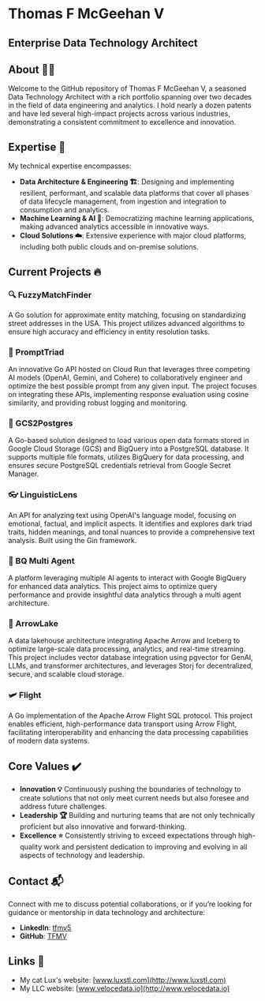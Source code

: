 # Thomas F McGeehan V

## Enterprise Data Technology Architect

## About 🧑‍💻

Welcome to the GitHub repository of Thomas F McGeehan V, a seasoned Data Technology Architect with a rich portfolio spanning over two decades in the field of data engineering and analytics. I hold nearly a dozen patents and have led several high-impact projects across various industries, demonstrating a consistent commitment to excellence and innovation.

## Expertise 🌟

My technical expertise encompasses:

- **Data Architecture & Engineering  🏗️**: Designing and implementing resilient, performant, and scalable data platforms that cover all phases of data lifecycle management, from ingestion and integration to consumption and analytics.
- **Machine Learning & AI 🤖**: Democratizing machine learning applications, making advanced analytics accessible in innovative ways.
- **Cloud Solutions ☁️**: Extensive experience with major cloud platforms, including both public clouds and on-premise solutions.

## Current Projects 🔥

### 🔍 FuzzyMatchFinder

A Go solution for approximate entity matching, focusing on standardizing street addresses in the USA. This project utilizes advanced algorithms to ensure high accuracy and efficiency in entity resolution tasks.

### 🧠 PromptTriad

An innovative Go API hosted on Cloud Run that leverages three competing AI models (OpenAI, Gemini, and Cohere) to collaboratively engineer and optimize the best possible prompt from any given input. The project focuses on integrating these APIs, implementing response evaluation using cosine similarity, and providing robust logging and monitoring.

### :elephant: GCS2Postgres

A Go-based solution designed to load various open data formats stored in Google Cloud Storage (GCS) and BigQuery into a PostgreSQL database. It supports multiple file formats, utilizes BigQuery for data processing, and ensures secure PostgreSQL credentials retrieval from Google Secret Manager.

### :eyeglasses: LinguisticLens

An API for analyzing text using OpenAI's language model, focusing on emotional, factual, and implicit aspects. It identifies and explores dark triad traits, hidden meanings, and tonal nuances to provide a comprehensive text analysis. Built using the Gin framework.

### 🤖 BQ Multi Agent

A platform leveraging multiple AI agents to interact with Google BigQuery for enhanced data analytics. This project aims to optimize query performance and provide insightful data analytics through a multi agent architecture.

### :bow_and_arrow: ArrowLake

A data lakehouse architecture integrating Apache Arrow and Iceberg to optimize large-scale data processing, analytics, and real-time streaming. This project includes vector database integration using pgvector for GenAI, LLMs, and transformer architectures, and leverages Storj for decentralized, secure, and scalable cloud storage.

### :small_airplane: Flight

A Go implementation of the Apache Arrow Flight SQL protocol. This project enables efficient, high-performance data transport using Arrow Flight, facilitating interoperability and enhancing the data processing capabilities of modern data systems.

## Core Values :heavy_check_mark:

- **Innovation :bulb:** Continuously pushing the boundaries of technology to create solutions that not only meet current needs but also foresee and address future challenges.
- **Leadership 🏆** Building and nurturing teams that are not only technically proficient but also innovative and forward-thinking.
- **Excellence :star:** Consistently striving to exceed expectations through high-quality work and persistent dedication to improving and evolving in all aspects of technology and leadership.

## Contact 📬

Connect with me to discuss potential collaborations, or if you’re looking for guidance or mentorship in data technology and architecture:

- **LinkedIn**: [tfmv5](https://www.linkedin.com/in/tfmv5)
- **GitHub**: [TFMV](https://www.github.com/tfmv)

## Links :link:

- My cat Lux's website: [www.luxstl.com](http://www.luxstl.com)
- My LLC website: [www.velocedata.io](http://www.velocedata.io)

